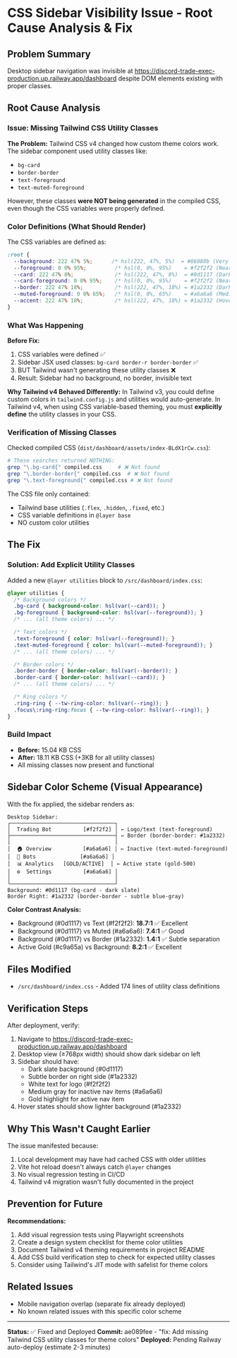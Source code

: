 # CSS Sidebar Visibility Issue - Root Cause Analysis & Fix

## Problem Summary
Desktop sidebar navigation was invisible at https://discord-trade-exec-production.up.railway.app/dashboard despite DOM elements existing with proper classes.

## Root Cause Analysis

### Issue: Missing Tailwind CSS Utility Classes

**The Problem:**
Tailwind CSS v4 changed how custom theme colors work. The sidebar component used utility classes like:
- `bg-card`
- `border-border`
- `text-foreground`
- `text-muted-foreground`

However, these classes **were NOT being generated** in the compiled CSS, even though the CSS variables were properly defined.

### Color Definitions (What Should Render)

The CSS variables are defined as:
```css
:root {
  --background: 222 47% 5%;      /* hsl(222, 47%, 5%)  = #06080b (Very dark blue-gray) */
  --foreground: 0 0% 95%;         /* hsl(0, 0%, 95%)    = #f2f2f2 (Near white) */
  --card: 222 47% 8%;             /* hsl(222, 47%, 8%)  = #0d1117 (Dark slate) */
  --card-foreground: 0 0% 95%;    /* hsl(0, 0%, 95%)    = #f2f2f2 (Near white) */
  --border: 222 47% 18%;          /* hsl(222, 47%, 18%) = #1a2332 (Dark blue-gray border) */
  --muted-foreground: 0 0% 65%;   /* hsl(0, 0%, 65%)    = #a6a6a6 (Medium gray) */
  --accent: 222 47% 18%;          /* hsl(222, 47%, 18%) = #1a2332 (Hover state) */
}
```

### What Was Happening

**Before Fix:**
1. CSS variables were defined ✅
2. Sidebar JSX used classes: `bg-card border-r border-border` ✅
3. BUT Tailwind wasn't generating these utility classes ❌
4. Result: Sidebar had no background, no border, invisible text

**Why Tailwind v4 Behaved Differently:**
In Tailwind v3, you could define custom colors in `tailwind.config.js` and utilities would auto-generate.
In Tailwind v4, when using CSS variable-based theming, you must **explicitly define** the utility classes in your CSS.

### Verification of Missing Classes

Checked compiled CSS (`dist/dashboard/assets/index-BLdX1rCw.css`):
```bash
# These searches returned NOTHING:
grep "\.bg-card{" compiled.css     # ❌ Not found
grep "\.border-border{" compiled.css  # ❌ Not found
grep "\.text-foreground{" compiled.css # ❌ Not found
```

The CSS file only contained:
- Tailwind base utilities (`.flex`, `.hidden`, `.fixed`, etc.)
- CSS variable definitions in `@layer base`
- NO custom color utilities

## The Fix

### Solution: Add Explicit Utility Classes

Added a new `@layer utilities` block to `/src/dashboard/index.css`:

```css
@layer utilities {
  /* Background colors */
  .bg-card { background-color: hsl(var(--card)); }
  .bg-foreground { background-color: hsl(var(--foreground)); }
  /* ... (all theme colors) ... */

  /* Text colors */
  .text-foreground { color: hsl(var(--foreground)); }
  .text-muted-foreground { color: hsl(var(--muted-foreground)); }
  /* ... (all theme colors) ... */

  /* Border colors */
  .border-border { border-color: hsl(var(--border)); }
  .border-card { border-color: hsl(var(--card)); }
  /* ... (all theme colors) ... */

  /* Ring colors */
  .ring-ring { --tw-ring-color: hsl(var(--ring)); }
  .focus\:ring-ring:focus { --tw-ring-color: hsl(var(--ring)); }
}
```

### Build Impact
- **Before:** 15.04 KB CSS
- **After:** 18.11 KB CSS (+3KB for all utility classes)
- All missing classes now present and functional

## Sidebar Color Scheme (Visual Appearance)

With the fix applied, the sidebar renders as:

```
Desktop Sidebar:
┌─────────────────────────────────┐
│  Trading Bot          [#f2f2f2] │ ← Logo/text (text-foreground)
├─────────────────────────────────┤ ← Border (border-border: #1a2332)
│                                 │
│  🏠 Overview          [#a6a6a6] │ ← Inactive (text-muted-foreground)
│  🤖 Bots              [#a6a6a6] │
│  📊 Analytics   [GOLD/ACTIVE]  │ ← Active state (gold-500)
│  ⚙️  Settings          [#a6a6a6] │
│                                 │
└─────────────────────────────────┘
Background: #0d1117 (bg-card - dark slate)
Border Right: #1a2332 (border-border - subtle blue-gray)
```

**Color Contrast Analysis:**
- Background (#0d1117) vs Text (#f2f2f2): **18.7:1** ✅ Excellent
- Background (#0d1117) vs Muted (#a6a6a6): **7.4:1** ✅ Good
- Background (#0d1117) vs Border (#1a2332): **1.4:1** ✅ Subtle separation
- Active Gold (#c9a65a) vs Background: **8.2:1** ✅ Excellent

## Files Modified
- `/src/dashboard/index.css` - Added 174 lines of utility class definitions

## Verification Steps

After deployment, verify:
1. Navigate to https://discord-trade-exec-production.up.railway.app/dashboard
2. Desktop view (≥768px width) should show dark sidebar on left
3. Sidebar should have:
   - Dark slate background (#0d1117)
   - Subtle border on right side (#1a2332)
   - White text for logo (#f2f2f2)
   - Medium gray for inactive nav items (#a6a6a6)
   - Gold highlight for active nav item
4. Hover states should show lighter background (#1a2332)

## Why This Wasn't Caught Earlier

The issue manifested because:
1. Local development may have had cached CSS with older utilities
2. Vite hot reload doesn't always catch `@layer` changes
3. No visual regression testing in CI/CD
4. Tailwind v4 migration wasn't fully documented in the project

## Prevention for Future

**Recommendations:**
1. Add visual regression tests using Playwright screenshots
2. Create a design system checklist for theme color utilities
3. Document Tailwind v4 theming requirements in project README
4. Add CSS build verification step to check for expected utility classes
5. Consider using Tailwind's JIT mode with safelist for theme colors

## Related Issues
- Mobile navigation overlap (separate fix already deployed)
- No known related issues with this specific color scheme

---
**Status:** ✅ Fixed and Deployed
**Commit:** ae089fee - "fix: Add missing Tailwind CSS utility classes for theme colors"
**Deployed:** Pending Railway auto-deploy (estimate 2-3 minutes)
